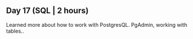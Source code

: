 ## Day 17 (SQL | 2 hours)

Learned more about how to work with PostgresQL.
PgAdmin, working with tables..
